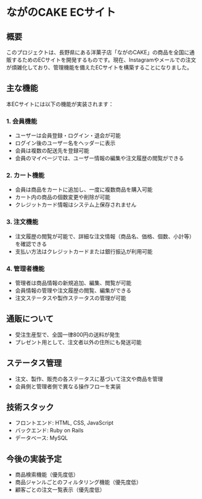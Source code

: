 # ながのCAKE ECサイト

## 概要
このプロジェクトは、長野県にある洋菓子店「ながのCAKE」の商品を全国に通販するためのECサイトを開発するものです。現在、Instagramやメールでの注文が煩雑化しており、管理機能を備えたECサイトを構築することになりました。

## 主な機能
本ECサイトには以下の機能が実装されます：

### 1. **会員機能**
- ユーザーは会員登録・ログイン・退会が可能
- ログイン後のユーザー名をヘッダーに表示
- 会員は複数の配送先を登録可能
- 会員のマイページでは、ユーザー情報の編集や注文履歴の閲覧ができる

### 2. **カート機能**
- 会員は商品をカートに追加し、一度に複数商品を購入可能
- カート内の商品の個数変更や削除が可能
- クレジットカード情報はシステム上保存されません

### 3. **注文機能**
- 注文履歴の閲覧が可能で、詳細な注文情報（商品名、価格、個数、小計等）を確認できる
- 支払い方法はクレジットカードまたは銀行振込が利用可能

### 4. **管理者機能**
- 管理者は商品情報の新規追加、編集、閲覧が可能
- 会員情報の管理や注文履歴の閲覧、編集ができる
- 注文ステータスや製作ステータスの管理が可能

## 通販について
- 受注生産型で、全国一律800円の送料が発生
- プレゼント用として、注文者以外の住所にも発送可能

## ステータス管理
- 注文、製作、販売の各ステータスに基づいて注文や商品を管理
- 会員側と管理者側で異なる操作フローを実装

## 技術スタック
- フロントエンド: HTML, CSS, JavaScript
- バックエンド: Ruby on Rails
- データベース: MySQL

## 今後の実装予定
- 商品検索機能（優先度低）
- 商品ジャンルごとのフィルタリング機能（優先度低）
- 顧客ごとの注文一覧表示（優先度低）

